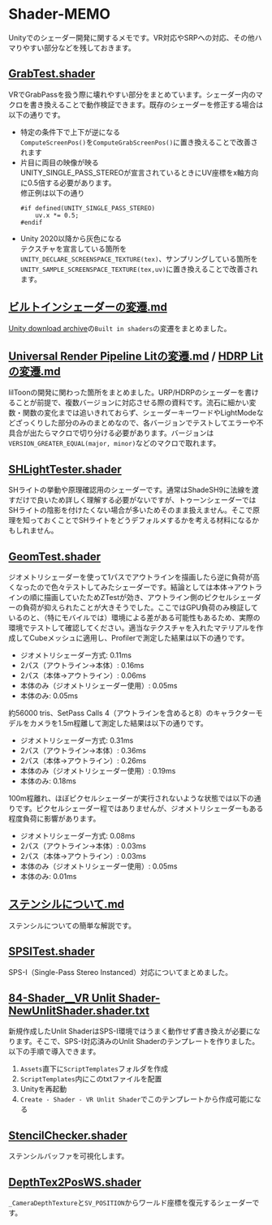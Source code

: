 # Shader-MEMO
Unityでのシェーダー開発に関するメモです。VR対応やSRPへの対応、その他ハマりやすい部分などを残しておきます。

## [GrabTest.shader](https://github.com/lilxyzw/Shader-MEMO/blob/main/Assets/GrabTest.shader)
VRでGrabPassを扱う際に壊れやすい部分をまとめています。シェーダー内のマクロを書き換えることで動作検証できます。既存のシェーダーを修正する場合は以下の通りです。
- 特定の条件下で上下が逆になる  
  `ComputeScreenPos()`を`ComputeGrabScreenPos()`に置き換えることで改善されます
- 片目に両目の映像が映る  
  UNITY_SINGLE_PASS_STEREOが宣言されているときにUV座標をx軸方向に0.5倍する必要があります。  
  修正例は以下の通り
  ```
  #if defined(UNITY_SINGLE_PASS_STEREO)
      uv.x *= 0.5;
  #endif
  ```
- Unity 2020以降から灰色になる  
  テクスチャを宣言している箇所を`UNITY_DECLARE_SCREENSPACE_TEXTURE(tex)`、サンプリングしている箇所を`UNITY_SAMPLE_SCREENSPACE_TEXTURE(tex,uv)`に置き換えることで改善されます。

## [ビルトインシェーダーの変遷.md](https://github.com/lilxyzw/Shader-MEMO/blob/main/Docs/%E3%83%93%E3%83%AB%E3%83%88%E3%82%A4%E3%83%B3%E3%82%B7%E3%82%A7%E3%83%BC%E3%83%80%E3%83%BC%E3%81%AE%E5%A4%89%E9%81%B7.md)
[Unity download archive](https://unity3d.com/get-unity/download/archive)の`Built in shaders`の変遷をまとめました。

## [Universal Render Pipeline Litの変遷.md](https://github.com/lilxyzw/Shader-MEMO/blob/main/Docs/Universal%20Render%20Pipeline%20Lit%E3%81%AE%E5%A4%89%E9%81%B7.md) / [HDRP Litの変遷.md](https://github.com/lilxyzw/Shader-MEMO/blob/main/Docs/HDRP%20Lit%E3%81%AE%E5%A4%89%E9%81%B7.md)
lilToonの開発に関わった箇所をまとめました。URP/HDRPのシェーダーを書けることが前提で、複数バージョンに対応させる際の資料です。流石に細かい変数・関数の変化までは追いきれておらず、シェーダーキーワードやLightModeなどざっくりした部分のみのまとめなので、各バージョンでテストしてエラーや不具合が出たらマクロで切り分ける必要があります。バージョンは`VERSION_GREATER_EQUAL(major, minor)`などのマクロで取れます。

## [SHLightTester.shader](https://github.com/lilxyzw/Shader-MEMO/blob/main/Assets/SHLightTester.shader)
SHライトの挙動や原理確認用のシェーダーです。通常はShadeSH9に法線を渡すだけで良いため詳しく理解する必要がないですが、トゥーンシェーダーではSHライトの陰影を付けたくない場合が多いためそのまま扱えません。そこで原理を知っておくことでSHライトをどうデフォルメするかを考える材料になるかもしれません。

## [GeomTest.shader](https://github.com/lilxyzw/Shader-MEMO/blob/main/Assets/GeomTest.shader)
ジオメトリシェーダーを使って1パスでアウトラインを描画したら逆に負荷が高くなったので色々テストしてみたシェーダーです。結論としては本体->アウトラインの順に描画していたためZTestが効き、アウトライン側のピクセルシェーダーの負荷が抑えられたことが大きそうでした。ここではGPU負荷のみ検証しているのと、（特にモバイルでは）環境による差がある可能性もあるため、実際の環境でテストして確認してください。適当なテクスチャを入れたマテリアルを作成してCubeメッシュに適用し、Profilerで測定した結果は以下の通りです。
- ジオメトリシェーダー方式: 0.11ms
- 2パス（アウトライン->本体）: 0.16ms
- 2パス（本体->アウトライン）: 0.06ms
- 本体のみ（ジオメトリシェーダー使用）: 0.05ms
- 本体のみ: 0.05ms

約56000 tris、SetPass Calls 4（アウトラインを含めると8）のキャラクターモデルをカメラを1.5m程離して測定した結果は以下の通りです。
- ジオメトリシェーダー方式: 0.31ms
- 2パス（アウトライン->本体）: 0.36ms
- 2パス（本体->アウトライン）: 0.26ms
- 本体のみ（ジオメトリシェーダー使用）: 0.19ms
- 本体のみ: 0.18ms

100m程離れ、ほぼピクセルシェーダーが実行されないような状態では以下の通りです。ピクセルシェーダー程ではありませんが、ジオメトリシェーダーもある程度負荷に影響があります。
- ジオメトリシェーダー方式: 0.08ms
- 2パス（アウトライン->本体）: 0.03ms
- 2パス（本体->アウトライン）: 0.03ms
- 本体のみ（ジオメトリシェーダー使用）: 0.05ms
- 本体のみ: 0.01ms

## [ステンシルについて.md](https://github.com/lilxyzw/Shader-MEMO/blob/main/Docs/ステンシルについて.md)
ステンシルについての簡単な解説です。

## [SPSITest.shader](https://github.com/lilxyzw/Shader-MEMO/blob/main/Assets/SPSITest.shader)
SPS-I（Single-Pass Stereo Instanced）対応についてまとめました。

## [84-Shader__VR Unlit Shader-NewUnlitShader.shader.txt](https://github.com/lilxyzw/Shader-MEMO/blob/main/Assets/ScriptTemplates/84-Shader__VR%20Unlit%20Shader-NewUnlitShader.shader.txt)
新規作成したUnlit ShaderはSPS-I環境ではうまく動作せず書き換えが必要になります。そこで、SPS-I対応済みのUnlit Shaderのテンプレートを作りました。以下の手順で導入できます。
1. `Assets`直下に`ScriptTemplates`フォルダを作成
2. `ScriptTemplates`内にこのtxtファイルを配置
3. Unityを再起動
4. `Create - Shader - VR Unlit Shader`でこのテンプレートから作成可能になる

## [StencilChecker.shader](https://github.com/lilxyzw/Shader-MEMO/blob/main/Assets/StencilChecker.shader)
ステンシルバッファを可視化します。

## [DepthTex2PosWS.shader](https://github.com/lilxyzw/Shader-MEMO/blob/main/Assets/DepthTex2PosWS.shader)
`_CameraDepthTexture`と`SV_POSITION`からワールド座標を復元するシェーダーです。